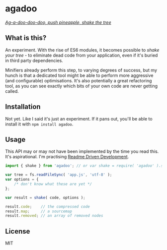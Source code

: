 # agadoo

*[Ag-a-doo-doo-doo, push pineapple, shake the tree](https://www.youtube.com/watch?v=POv-3yIPSWc)*


## What is this?

An experiment. With the rise of ES6 modules, it becomes possible to *shake your tree* - to eliminate dead code from your application, even if it's buried in third party dependencies.

Minifiers already perform this step, to varying degrees of success, but my hunch is that a dedicated tool might be able to perform more aggressive (and configurable) optimisations. It's also potentially a great refactoring tool, as you can see exactly which bits of your own code are never getting called.


## Installation

Not yet. Like I said it's just an experiment. If it pans out, you'll be able to install it with `npm install agadoo`.


## Usage

This API may or may not have been implemented by the time you read this. It's aspirational. I'm practising [Readme Driven Development](http://tom.preston-werner.com/2010/08/23/readme-driven-development.html).

```js
import { shake } from 'agadoo'; // or var shake = require( 'agadoo' ).shake

var tree = fs.readFileSync( 'app.js', 'utf-8' );
var options = {
	/* don't know what these are yet */
};

var result = shake( code, options );

result.code;    // the compressed code
result.map;     // a sourcemap
result.removed; // an array of removed nodes
```


## License

MIT